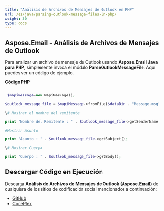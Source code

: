 ```yaml
---
title: "Análisis de Archivos de Mensajes de Outlook en PHP"
url: /es/java/parsing-outlook-message-files-in-php/
weight: 30
type: docs
---
```


## **Aspose.Email - Análisis de Archivos de Mensajes de Outlook**
Para analizar un archivo de mensaje de Outlook usando **Aspose.Email Java para PHP**, simplemente invoca el módulo **ParseOutlookMessageFile**. Aquí puedes ver un código de ejemplo.

**Código PHP**

``` php

 $mapiMessage=new MapiMessage();

$outlook_message_file = $mapiMessage->fromFile($dataDir . "Message.msg");

\# Mostrar el nombre del remitente

print "Nombre del Remitente : " . $outlook_message_file->getSenderName();

#Mostrar Asunto

print "Asunto : " . $outlook_message_file->getSubject();

\# Mostrar Cuerpo

print "Cuerpo : " . $outlook_message_file->getBody();

```
## **Descargar Código en Ejecución**
Descarga **Análisis de Archivos de Mensajes de Outlook (Aspose.Email)** de cualquiera de los sitios de codificación social mencionados a continuación:

- [GitHub](https://github.com/aspose-email/Aspose.Email-for-Java/blob/master/Plugins/Aspose_Email_Java_for_PHP/src/aspose/email/ProgrammingOutlook/WorkingWithOutlookMessageFiles/ParseOutlookMessageFile.php)
- [CodePlex](https://archive.codeplex.com/?p=asposeemailjavaphp#src/aspose/email/ProgrammingOutlook/WorkingWithOutlookMessageFiles/ParseOutlookMessageFile.php)